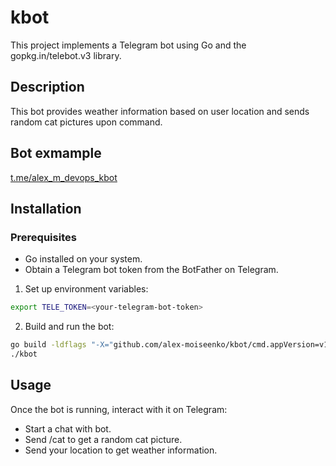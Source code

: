 # kbot

This project implements a Telegram bot using Go and the gopkg.in/telebot.v3 library.

## Description

This bot provides weather information based on user location and sends random cat pictures upon command.

## Bot exmample

[t.me/alex_m_devops_kbot](t.me/alex_m_devops_kbot)

## Installation

### Prerequisites
- Go installed on your system.
- Obtain a Telegram bot token from the BotFather on Telegram.

1. Set up environment variables:

```bash
export TELE_TOKEN=<your-telegram-bot-token>
```

2. Build and run the bot:

```bash
go build -ldflags "-X="github.com/alex-moiseenko/kbot/cmd.appVersion=v1.0.2
./kbot
```

## Usage

Once the bot is running, interact with it on Telegram:

- Start a chat with bot.
- Send /cat to get a random cat picture.
- Send your location to get weather information.
